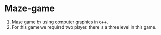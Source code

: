 # Maze-game
1) Maze game by using computer graphics in c++.
2) For this game we required two player. there is a three level in this game.
